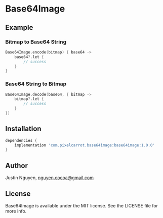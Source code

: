 # Base64Image

## Example

### Bitmap to Base64 String
```kotlin
Base64Image.encode(bitmap) { base64 ->
    base64?.let {
        // success
    }
}
```

### Base64 String to Bitmap
```kotlin
Base64Image.decode(base64, { bitmap ->
    bitmap?.let {
        // success
    }
})
```

## Installation

```groovy
dependencies {
    implementation 'com.pixelcarrot.base64image:base64image:1.0.0'
}
```

## Author

Justin Nguyen, nguyen.cocoa@gmail.com

## License

Base64Image is available under the MIT license. See the LICENSE file for more info.
